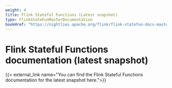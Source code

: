 ```yaml
---
weight: 4
title: Flink Stateful Functions (Latest snapshot)
type: FlinkStateFunMasterDocumentation
bookHref: "https://nightlies.apache.org/flink/flink-statefun-docs-master"
---
```

<!--
Licensed to the Apache Software Foundation (ASF) under one
or more contributor license agreements.  See the NOTICE file
distributed with this work for additional information
regarding copyright ownership.  The ASF licenses this file
to you under the Apache License, Version 2.0 (the
"License"); you may not use this file except in compliance
with the License.  You may obtain a copy of the License at

  http://www.apache.org/licenses/LICENSE-2.0

Unless required by applicable law or agreed to in writing,
software distributed under the License is distributed on an
"AS IS" BASIS, WITHOUT WARRANTIES OR CONDITIONS OF ANY
KIND, either express or implied.  See the License for the
specific language governing permissions and limitations
under the License.
-->

# Flink Stateful Functions documentation (latest snapshot)

{{< external_link name="You can find the Flink Stateful Functions documentation for the latest snapshot here.">}}